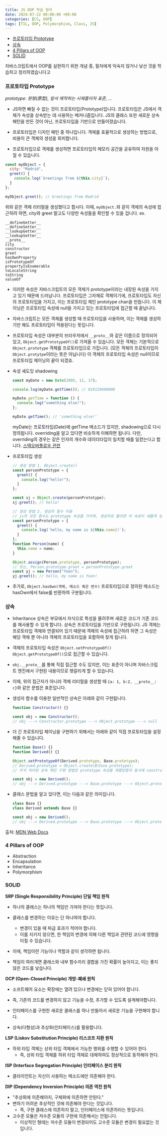 ```yaml
---
title: JS OOP 학습 정리
date: 2024-07-22 00:00:00 +09:00
categories: [CS, OOP]
tags: [TIL, OOP, Polymorphism, Class, JS]
---
```


<!-- @import "[TOC]" {cmd="toc" depthFrom=1 depthTo=6 orderedList=false} -->

<!-- code_chunk_output -->

- [프로토타입 Prototype](#프로토타입-prototype)
- [상속](#상속)
- [4 Pillars of OOP](#4-pillars-of-oop)
- [SOLID](#solid)

<!-- /code_chunk_output -->

자바스크립트에서 OOP를 실현하기 위한 개념 중, 필자에게 익숙지 않거나 낯선 것을 학습하고 정리하였습니다고

### 프로토타입 Prototype

_prototype: 원형(原型), 앞서 제작하는 시제품이자 표준, ..._

- JS하면 빠질 수 없는 것이 프로토타입(Prototype)입니다. 프로토타입은 JS에서 객체가 속성을 상속받는 데 사용하는 메커니즘입니다. JS의 클래스 또한 새로운 상속 패턴을 만든 것이 아닌, 프로토타입을 기반으로 만들어졌습니다.

- 프로토타입은 디자인 패턴 중 하나입니다. 객체를 효율적으로 생성하는 방법으로, 비용이 큰 객체의 생성을 회피합니다.
- 프로토타입으로 객체를 생성하면 프로토타입의 메모리 공간을 공유하여 자원을 아낄 수 있습니다.

```js
const myObject = {
  city: "Madrid",
  greet() {
    console.log(`Greetings from ${this.city}`);
  }
};

myObject.greet(); // Greetings from Madrid
```

위와 같은 객체 리터럴을 생성했다고 합시다. 이때, `myObject.`와 같이 객체의 속성에 접근하려 하면, city와 greet 말고도 다양한 속성들을 확인할 수 있을 겁니다. ex.

```
__defineGetter__
__defineSetter__
__lookupGetter__
__lookupSetter__
__proto__
city
constructor
greet
hasOwnProperty
isPrototypeOf
propertyIsEnumerable
toLocaleString
toString
valueOf
```

- 이러한 속성은 자바스크립트의 모든 객체가 prototype이라는 내장된 속성을 가지고 있기 때문에 드러납니다. 프로토타입은 그자체로 객체이기에, 프로토타입도 자신의 프로토타입을 가지고, 이는 프로토타입 체인 prototype chan을 만듭니다. 이 체이닝은 프로토타입 속성에 null을 가지고 있는 프로토타입에 접근할 때 끝납니다.
- 자바스크립트는 모든 객체를 생성할 때 프로토타입을 사용하며, 이는 객체를 생성하기만 해도 프로토타입이 적용된다는 뜻입니다.

- 프로토타입 속성은 대부분의 브라우저에서 `__proto__`와 같은 이름으로 정의되어 있고, `Object.getPrototypeOf()`로 가져올 수 있습니다. 모든 객체는 기본적으로 `Object.prototype` 객체를 프로토타입으로 가집니다. (모든 객체의 프로토타입이 `Object.protytpe`이라는 뜻은 아닙니다) 이 객체의 프로토타입 속성은 null이므로 프로토타입 체이닝의 끝이 되겠죠.

- 속성 셰도잉 shadowing

  ```js
  const myDate = new Date(1995, 11, 17);

  console.log(myDate.getTime()); // 819129600000

  myDate.getTime = function () {
    console.log("something else!");
  };

  myDate.getTime(); // 'something else!'
  ```

  myDate는 프로토타입(Date)에 getTime 메소드가 있지만, shadowing으로 다시 정의됩니다.
  overriding을 알고 있다면 비슷하게 이해하면 됩니다. 다만, overriding의 경우는 같은 인자의 개수와 데이터타입이 일치할 때를 일컫는다고 합니다.
  [스택오버플로우 관련](https://stackoverflow.com/questions/66001651/why-do-we-use-the-term-shadow-instead-of-override-in-javascript)

- 프로토타입 생성

  ```js
  // 생성 방법 1. Object.create()
  const personPrototype = {
    greet() {
      console.log("hello!");
    }
  };
  ```

  ```js
  const sj = Object.create(personPrototype);
  sj.greet(); // hello!

  // 생성 방법 2. 생성자 함수 이용
  // js의 모든 함수는 prototype 속성을 가지며, 생성자로 불리면 이 속성이 새롭게 생성된 객체의 프로토타입이 됩니다.
  const personPrototype = {
    greet() {
      console.log(`hello, my name is ${this.name}!`);
    }
  };
  function Person(name) {
    this.name = name;
  }

  Object.assign(Person.prototype, personPrototype);
  // 또는, Person.prototype.greet = personPrototype.greet
  const yj = new Person("Yoon");
  yj.greet(); // hello, my name is Yoon!
  ```

- 추가로, `Object.hasOwn(객체, 메소드 혹은 변수)` 프로토타입으로 정의된 메소드는 hasOwn에서 false를 반환하여 구분됩니다.

### 상속

- Inheritance 상속은 부모에서 자식으로 특성을 물려주며 새로운 코드가 기존 코드를 재사용할 수 있게 합니다. 상속은 프로토타입을 기반으로 구현됩니다. JS 객체는 프로토타입 객체와 연결되어 있기 때문에 객체의 속성에 접근하려 하면 그 속성은 해당 객체 뿐 아니라 객체의 프로토타입을 포함하여 찾게 됩니다.

- 객체의 프로토타입 속성은 `Object.setPrototypeOf()` `Object.getPrototypeOf()`으로 접근할 수 있습니다.
- `obj.__proto__`를 통해 직접 접근할 수도 있지만, 이는 표준이 아니며 자바스크립트 엔진에서 구현된 내용이므로 헷갈리게 할 수 있습니다.
- 이때, 위의 접근자가 아니라 객체 리터럴을 생성할 때 `{a: 1, b:2, __proto__: c}`와 같은 문법은 표준입니다.

- 생성자 함수를 이용한 일반적인 상속은 아래와 같이 구현됩니다.

  ```js
  function Constructor() {}

  const obj = new Constructor();
  // obj ---> Constructor.prototype ---> Object.prototype ---> null
  ```

- 더 긴 프로토타입 체이닝을 구현하기 위해서는 아래와 같이 직접 프로토타입을 설정해줄 수 있습니다.

  ```js
  function Base() {}
  function Derived() {}

  Object.setPrototypeOf(Derived.prototype, Base.prototype);
  // Derived.prototype = Object.create(B으ase.prototype);
  // 주석 처리된 상속 체인 구현 방법은 prototype 속성을 재할당함과 동시에 constructor 속성을 삭제하기 때문에 문제가 될 수 있는 legacy code입니다.

  const obj = new Derived();
  // obj ---> Derived.prototype ---> Base.prototype ---> Object.prototype ---> null
  ```

- 클래스 문법을 알고 있다면, 이는 다음과 같은 의미입니다.

  ```js
  class Base {}
  class Derived extends Base {}

  const obj = new Derived();
  // obj ---> Derived.prototype ---> Base.prototype ---> Object.prototype ---> null
  ```

출처: [MDN Web Docs](https://developer.mozilla.org/en-US/docs/Web/JavaScript/Inheritance_and_the_prototype_chain#inheritance_with_the_prototype_chain)

### 4 Pillars of OOP

- Abstraction
- Encapsulation
- Inheritance
- Polymorphism

### SOLID

**SRP (Single Responsibility Principle) 단일 책임 원칙**

- 하나의 클래스는 하나의 책임만 가져야 한다는 뜻입니다.
- 클래스를 변경하는 이유는 단 하나여야 합니다.

  - 변경이 있을 때 파급 효과가 적어야 합니다.
  - 이를 지키지 않으면, 한 책임의 변경에 의해 다른 책임과 관련된 코드에 영향을 미칠 수 있습니다.

- 이때, 책임이란 기능이나 역할과 같이 생각하면 됩니다.
- 책임이 여러개면 클래스와 내부 함수끼리 결합을 가진 확률이 높아지고, 이는 좋지 않은 코드를 낳습니다.

**OCP (Open-Closed Principle) 개방-폐쇄 원칙**

- 소프트웨어 요소는 확장에는 열려 있으나 변경에는 닫혀 있어야 합니다.
- 즉, 기존의 코드를 변경하지 않고 기능을 수정, 추가할 수 있도록 설계해야합니다.
- 인터페이스를 구현한 새로운 클래스를 하나 만들어서 새로운 기능을 구현해야 합니다.

- 상속(다형성)과 추상화(인터페이스)를 활용합니다.

**LSP (Liskov Substitution Principle) 리스코프 치환 원칙**

- 하위 타입 객체는 상위 타입 객체에서 가능한 행위를 수행할 수 있어야 한다.
  - 즉, 상위 타입 객체를 하위 타입 객체로 대체하여도 정상적으로 동작해야 한다.

**ISP (Interface Segregation Principle) 인터페이스 분리 원칙**

- 클라이언트는 자신이 사용하는 메소드에만 의존해야 한다.

**DIP (Dependency Inversion Principle) 의존 역전 원칙**

- "추상회에 의존해야지, 구체화에 의존하면 안된다."
- 변하기 어려운 추상적인 것에 의존해야 한다는 것입니다.
  - 즉, 구현 클래스에 의존하지 말고, 인터페이스에 의존하라는 뜻입니다.
- 고수준 모듈은 저수준 모듈의 구현에 의존해서는 안됩니다.
  - 이상적인 형태는 저수준 모듈이 변경되어도 고수준 모듈은 변경이 필요없는 것입니다.
